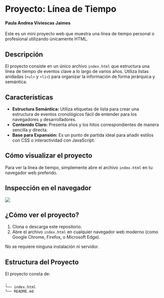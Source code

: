 # Proyecto: Línea de Tiempo
#### Paula Andrea Viviescas Jaimes 

Este es un mini proyecto web que muestra una línea de tiempo personal o profesional utilizando únicamente HTML.

##  Descripción

El proyecto consiste en un único archivo `index.html` que estructura una línea de tiempo de eventos clave a lo largo de varios años. Utiliza listas anidadas (`<ul>` y `<li>`) para organizar la información de forma jerárquica y semántica.

## Características

-   **Estructura Semántica:** Utiliza etiquetas de lista para crear una estructura de eventos cronológicos fácil de entender para los navegadores y desarrolladores.
-   **Contenido Claro:** Presenta años y los hitos correspondientes de manera sencilla y directa.
-   **Base para Expansión:** Es un punto de partida ideal para añadir estilos con CSS o interactividad con JavaScript.

## Cómo visualizar el proyecto

Para ver la línea de tiempo, simplemente abre el archivo `index.html` en tu navegador web preferido.

## Inspección en el navegador 

![](https://i.ibb.co/FSY89Fb/Captura-de-pantalla-2025-08-26-163308.png)

## ¿Cómo ver el proyecto?

1.  Clona o descarga este repositorio.
2.  Abre el archivo `index.html` en cualquier navegador web moderno (como Google Chrome, Firefox, o Microsoft Edge).

No se requiere ninguna instalación ni servidor.

## Estructura del Proyecto

El proyecto consta de:

```
.
└── index.html
└── README.md
```